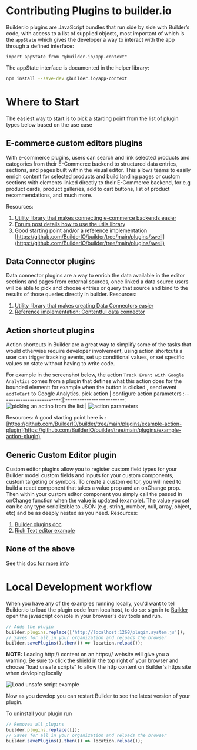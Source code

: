 # Contributing Plugins to builder.io
Builder.io plugins are JavaScript bundles that run side by side with Builder’s code, with access to a list of supplied objects, most important of which is the `appState` which gives the developer a way to interact with the app through a defined interface:

```tsx
import appState from "@builder.io/app-context"
```

The appState interface is documented in the helper library:

```bash
npm install --save-dev @builder.io/app-context
```
# Where to Start

The easiest way to start is to pick a starting point from the list of plugin types below based on the use case

## E-commerce custom editors plugins

With e-commerce plugins, users can search and link selected products and categories from their E-Commerce backend to structured data entries, sections, and pages built within the visual editor. This allows teams to easily enrich content for selected products and build landing pages or custom sections with elements linked directly to their E-Commerce backend, for e.g product cards, product galleries, add to cart buttons, list of product recommendations, and much more.

Resources:
1. [Utility library that makes connecting e-commerce backends easier](https://github.com/BuilderIO/builder/tree/main/packages/commerce-plugin-tools)
2. [Forum post details how to use the utils library](https://forum.builder.io/t/how-to-build-a-custom-editor-plugin-for-my-ecommerce-backend-with-builder-io/519)
3. Good starting point and/or a reference implementation [https://github.com/BuilderIO/builder/tree/main/plugins/swell](https://github.com/BuilderIO/builder/tree/main/plugins/swell)

## Data Connector plugins

Data connector plugins are a way to enrich the data available in the editor sections and pages from external sources, once linked a data source users will be able to pick and choose entries or query that source and bind to the results of those queries directly in builder.
Resources:
1. [Utility library that makes creating Data Connectors easier](https://github.com/BuilderIO/builder/tree/main/packages/data-plugin-tools)
2. [Reference implementation: Contentful data connector](https://www.builder.io/blog/builder-contentful)

## Action shortcut plugins

Action shortcuts in Builder are a great way to simplify some of the tasks that would otherwise require developer involvement, using action shortcuts a user can trigger tracking events, set up conditional values, or set specific values on state without having to write code.

For example in the screenshot below, the action `Track Event with Google Analytics` comes from a plugin that defines what this action does for the bounded element: for example when the button is clicked , send event `addToCart` to Google Analytics.
        pick action     |  configure action parameters
:-------------------------:|:-------------------------:
![picking an actino from the list](https://user-images.githubusercontent.com/5093430/162526704-0baec86b-06bd-4a97-8aa4-2233e7c6a5b7.png) | ![action parameters](https://user-images.githubusercontent.com/5093430/162527958-266881c3-ec82-4208-a804-d60b64e12c82.png)

Resources:
A good starting point here is : [https://github.com/BuilderIO/builder/tree/main/plugins/example-action-plugin](https://github.com/BuilderIO/builder/tree/main/plugins/example-action-plugin) 

## Generic Custom Editor plugin
Custom editor plugins allow you to register custom field types for your Builder model custom fields and inputs for your custom components, custom targeting or symbols.
To create a custom editor, you will need to build a react component that takes a value prop and an onChange prop. Then within your custom editor component you simply call the passed in onChange function when the value is updated (example). The value you set can be any type serializable to JSON (e.g. string, number, null, array, object, etc) and be as deeply nested as you need.
Resources:
1. [Builder plugins doc](https://www.builder.io/c/docs/extending/plugins)
2. [Rich Text editor example](https://github.com/BuilderIO/builder/tree/main/plugins/rich-text)

## None of the above
See this [doc for more info](https://www.builder.io/c/docs/extending/plugins)


# Local Development workflow
When you have any of the examples running locally, you'd want to tell Builder.io to load the plugin code from localhost, to do so:
sign in to [Builder](https://builder.io) open the javascript console in your browser's dev tools and run.

```js
// Adds the plugin
builder.plugins.replace(['http://localhost:1268/plugin.system.js']);
// Saves for all in your organization and reloads the browser
builder.savePlugins().then(() => location.reload());
```

**NOTE:** Loading http:// content on an https:// website will give you a warning. Be sure to click the shield in the top right of your browser and choose "load unsafe scripts" to allow the http content on Builder's https site when devloping locally

<img alt="Load unsafe script example" src="https://i.stack.imgur.com/uSaLL.png">

Now as you develop you can restart Builder to see the latest version of your plugin.

To uninstall your plugin run

```js
// Removes all plugins
builder.plugins.replace([]);
// Saves for all in your organization and reloads the browser
builder.savePlugins().then(() => location.reload());
```
